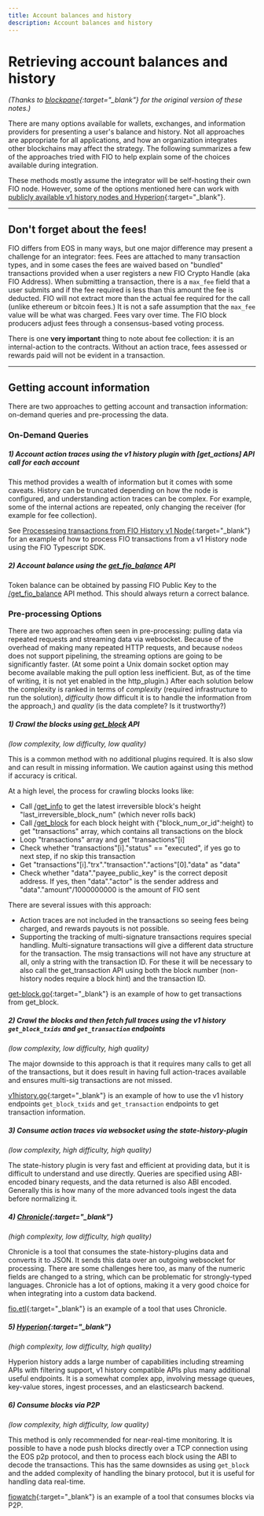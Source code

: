 ```yaml
---
title: Account balances and history
description: Account balances and history
---
```


# Retrieving account balances and history

*(Thanks to [blockpane](https://github.com/fioprotocol/fio-go/tree/master/_example/_blocks){:target="_blank"} for the original version of these notes.)*

There are many options available for wallets, exchanges, and information providers for presenting a user's balance and history. Not all approaches are appropriate for all applications, and how an organization integrates other blockchains may affect the strategy. The following summarizes a few of the approaches tried with FIO to help explain some of the choices available during integration.

These methods mostly assume the integrator will be self-hosting their own FIO node. However, some of the options mentioned here can work with [publicly available v1 history nodes and Hyperion](https://github.com/fioprotocol/fio.mainnet#api-endpoints){:target="_blank"}.

---
## Don't forget about the fees!

FIO differs from EOS in many ways, but one major difference may present a challenge for an integrator: fees. Fees are attached to many transaction types, and in some cases the fees are waived based on "bundled" transactions provided when a user registers a new FIO Crypto Handle (aka FIO Address). When submitting a transaction, there is a `max_fee` field that a user submits and if the fee required is less than this amount the fee is deducted. FIO will not extract more than the actual fee required for the call (unlike ethereum or bitcoin fees.) It is not a safe assumption that the `max_fee` value will be what was charged. Fees vary over time. The FIO block producers adjust fees through a consensus-based voting process.

There is one **very important** thing to note about fee collection: it is an internal-action to the contracts. Without an action trace, fees assessed or rewards paid will not be evident in a transaction.

---
## Getting account information

There are two approaches to getting account and transaction information: on-demand queries and pre-processing the data.

### On-Demand Queries

##### 1) Account action traces using the v1 history plugin with [get_actions] API call for each account
 
This method provides a wealth of information but it comes with some caveats. History can be truncated depending on how the node is configured, and understanding action traces can be complex. For example, some of the internal actions are repeated, only changing the receiver (for example for fee collection).

See [Processesing transactions from FIO History v1 Node](https://github.com/fioprotocol/fiosdk_typescript/tree/master/examples/FioTransactionHistory){:target="_blank"}  for an example of how to process FIO transactions from a v1 History node using the FIO Typescript SDK.

##### 2) Account balance using the [get_fio_balance]({{site.baseurl}}/pages/api/fio-api/#post-/get_fio_balance) API
   
Token balance can be obtained by passing FIO Public Key to the [/get_fio_balance]({{site.baseurl}}/pages/api/fio-api/#post-/get_fio_balance) API method. This should always return a correct balance.

### Pre-processing Options

There are two approaches often seen in pre-processing: pulling data via repeated requests and streaming data via websocket. Because of the overhead of making many repeated HTTP requests, and because `nodeos` does not support pipelining, the streaming options are going to be significantly faster. (At some point a Unix domain socket option may become available making the pull option less inefficient. But, as of the time of writing, it is not yet enabled in the http_plugin.) After each solution below the complexity is ranked in terms of *complexity* (required infrastructure to run the solution), *difficulty* (how difficult it is to handle the information from the approach,) and *quality* (is the data complete? Is it trustworthy?)

##### 1) Crawl the blocks using [get_block]({{site.baseurl}}/pages/api/fio-api/#post-/get_block) API 

*(low complexity, low difficulty, low quality)*
   
This is a common method with no additional plugins required. It is also slow and can result in missing information. We caution against using this method if accuracy is critical.   

At a high level, the process for crawling blocks looks like:

* Call [/get_info]({{site.baseurl}}/pages/api/fio-api/#post-/get_info) to get the latest irreversible block's height "last_irreversible_block_num" (which never rolls back)
* Call [/get_block]({{site.baseurl}}/pages/api/fio-api/#post-/get_block) for each block height with {"block_num_or_id":height} to get "transactions" array, which contains all transactions on the block
* Loop "transactions" array and get "transactions"[i]
* Check whether "transactions"[i]."status" == "executed", if yes go to next step, if no skip this transaction
* Get "transactions"[i]."trx"."transaction"."actions"[0]."data" as "data"
* Check whether "data"."payee_public_key" is the correct deposit address. If yes, then "data"."actor" is the sender address and "data"."amount"/1000000000 is the amount of FIO sent

There are several issues with this approach: 

* Action traces are not included in the transactions so seeing fees being charged, and rewards payouts is not possible.
* Supporting the tracking of multi-signature transactions requires special handling. Multi-signature transactions will give a different data structure for the transaction. The msig transactions will not have any structure at all, only a string with the transaction ID. For these it will be necessary to also call the get_transaction API using both the block number (non-history nodes require a block hint) and the transaction ID.

[get-block.go](https://github.com/fioprotocol/fio-go/blob/master/_example/_blocks/get-block.go){:target="_blank"}  is an example of how to get transactions from get_block.

##### 2) Crawl the blocks and then fetch full traces using the v1 history `get_block_txids` and `get_transaction` endpoints

*(low complexity, low difficulty, high quality)*
   
The major downside to this approach is that it requires many calls to get all of the transactions, but it does result in having full action-traces available and ensures multi-sig transactions are not missed. 

[v1history.go](https://github.com/fioprotocol/fio-go/blob/master/_example/_blocks/v1history.go){:target="_blank"} is an example of how to use the v1 history endpoints `get_block_txids` and `get_transaction` endpoints to get transaction information.

##### 3) Consume action traces via websocket using the state-history-plugin

*(low complexity, high difficulty, high quality)*
   
The state-history plugin is very fast and efficient at providing data, but it is difficult to understand and use directly. Queries are specified using ABI-encoded binary requests, and the data returned is also ABI encoded. Generally this is how many of the more advanced tools ingest the data before normalizing it. 

##### 4) [Chronicle](https://github.com/EOSChronicleProject/eos-chronicle){:target="_blank"} 

*(high complexity, low difficulty, high quality)*
   
Chronicle is a tool that consumes the state-history-plugins data and converts it to JSON. It sends this data over an outgoing websocket for processing. There are some challenges here too, as many of the numeric fields are changed to a string, which can be problematic for strongly-typed languages. Chronicle has a lot of options, making it a very good choice for when integrating into a custom data backend. 
   
[fio.etl](https://github.com/fioprotocol/fio.etl){:target="_blank"} is an example of a tool that uses Chronicle.

##### 5) [Hyperion](https://hyperion.docs.eosrio.io/){:target="_blank"} 

*(high complexity, low difficulty, high quality)*
   
Hyperion history adds a large number of capabilities including streaming APIs with filtering support, v1 history compatible APIs plus many additional useful endpoints. It is a somewhat complex app, involving message queues, key-value stores, ingest processes, and an elasticsearch backend. 

##### 6) Consume blocks via P2P

*(low complexity, high difficulty, low quality)*
   
This method is only recommended for near-real-time monitoring. It is possible to have a node push blocks directly over a TCP connection using the EOS p2p protocol, and then to process each block using the ABI to decode the transactions. This has the same downsides as using `get_block` and the added complexity of handling the binary protocol, but it is useful for handling data real-time. 
   
[fiowatch](https://github.com/blockpane/fiowatch){:target="_blank"} is an example of a tool that consumes blocks via P2P. 
